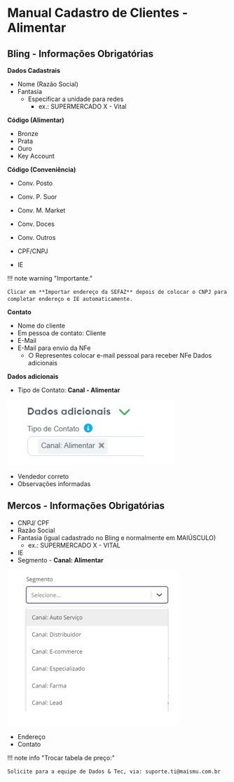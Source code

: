# Manual Cadastro de Clientes - Alimentar

## Bling - Informações Obrigatórias

**Dados Cadastrais**

- Nome (Razão Social)
- Fantasia
    - Especificar a unidade para redes
        - ex.: SUPERMERCADO X - Vital

**Código (Alimentar)**

- Bronze
- Prata
- Ouro
- Key Account

**Código (Conveniência)**

- Conv. Posto
- Conv. P. Suor
- Conv. M. Market
- Conv. Doces
- Conv. Outros

- CPF/CNPJ
- IE

!!! note warning "Importante."

    Clicar em **Importar endereço da SEFAZ** depois de colocar o CNPJ para completar endereço e IE automaticamente.

**Contato**

- Nome do cliente
- Em pessoa de contato: Cliente
- E-Mail
- E-Mail para envio da NFe
    - ○ Representes colocar e-mail pessoal para receber NFe Dados adicionais

**Dados adicionais**

- Tipo de Contato: **Canal - Alimentar**

![especializado1](/assets/images/alimentar1.png#left)

- Vendedor correto
- Observações informadas

## Mercos - Informações Obrigatórias

- CNPJ/ CPF
- Razão Social
- Fantasia (igual cadastrado no Bling e normalmente em MAIÚSCULO)
    - ex.:  SUPERMERCADO X - VITAL
- IE
- Segmento - **Canal: Alimentar**

![especializado2](/assets/images/canalmercos.png#left)

- Endereço
- Contato

!!! note info "Trocar tabela de preço:"

    Solicite para a equipe de Dados & Tec, via: suporte.ti@maismu.com.br